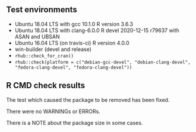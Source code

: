 ## Test environments
* Ubuntu 18.04 LTS with gcc 10.1.0
  R version 3.6.3
* Ubuntu 18.04 LTS with clang-6.0.0 
  R devel 2020-12-15 r79637 with ASAN and UBSAN
* Ubuntu 16.04 LTS (on travis-ci)
  R version 4.0.0
* win-builder (devel and release)
* `rhub::check_for_cran()`
* `rhub::check(platform = c("debian-gcc-devel", "debian-clang-devel", "fedora-clang-devel", "fedora-clang-devel"))`
  
## R CMD check results
The test which caused the package to be removed has been fixed.

There were no WARNINGs or ERRORs.

There is a NOTE about the package size in some cases.

